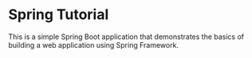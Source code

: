# Spring Tutorial
This is a simple Spring Boot application that demonstrates the basics of building a web application using Spring Framework.